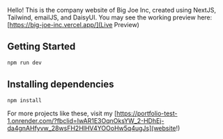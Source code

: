 Hello! This is the company website of Big Joe Inc, created using NextJS, Tailwind, emailJS, and DaisyUI. You may see the working preview here:
[https://big-joe-inc.vercel.app/](Live Preview)

## Getting Started
```bash
npm run dev
```

## Installing dependencies
```bash
npm install
```

For more projects like these, visit my [https://portfolio-test-1.onrender.com/?fbclid=IwAR1E3OqnOksYW_2-HDhEj-da4gnAHfyvw_28wsFH2HlHV4YOOoHw5q4ugJs](website!)